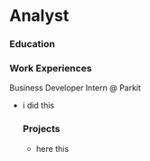 # Analyst

### Education

### Work Experiences
Business Developer Intern @ Parkit
- i did this

  ### Projects
  - here this
